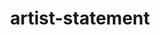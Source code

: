 ---
title: artist-statement
description: Portrait für Künstler und Musiker
meta_title: Artist Statment
keywords: "Portrait, Künstler,  Musiker"
draft: false
path: /
---